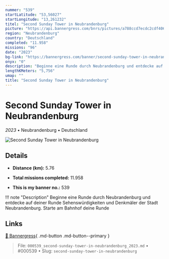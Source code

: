 ```yaml
---
nummer: "539"
startLatitude: "53,56027"
startLongitude: "13,261232"
titel: "Second Sunday Tower in Neubrandenburg"
picture: "https://api.bannergress.com/bnrs/pictures/a788ccd7ecdc2cdf406a7cdbf51c2265"
region: "Neubrandenburg"
country: "Deutschland"
completed: "11.958"
missions: "96"
date: "2023"
bg-link: "https://bannergress.com/banner/second-sunday-tower-in-neubrandenburg-ca2b"
onyx: "0"
description: "Beginne eine Runde durch Neubrandenburg und entdecke auf deiner Runde Sehenswürdigkeiten und Denkmäler der Stadt Neubrandenburg. Starte am Bahnhof deine Runde"
lengthKMeters: "5,756"
umap: ""
title: "Second Sunday Tower in Neubrandenburg"
---
```

# Second Sunday Tower in Neubrandenburg

*2023* • Neubrandenburg • Deutschland

![Second Sunday Tower in Neubrandenburg](https://api.bannergress.com/bnrs/pictures/a788ccd7ecdc2cdf406a7cdbf51c2265)

## Details
- **Distance (km):** 5.76

- **Total missions completed:** 11.958
- **This is my banner no.:** 539


!!! note "Description"
    Beginne eine Runde durch Neubrandenburg und entdecke auf deiner Runde Sehenswürdigkeiten und Denkmäler der Stadt Neubrandenburg. Starte am Bahnhof deine Runde



## Links
[🔗 Bannergress](https://bannergress.com/banner/second-sunday-tower-in-neubrandenburg-ca2b){ .md-button .md-button--primary }



> File: `000539_second-sunday-tower-in-neubrandenburg_2023.md` • #000539 • Slug: `second-sunday-tower-in-neubrandenburg`
